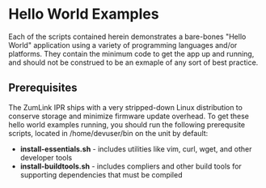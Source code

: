 Hello World Examples
====================

Each of the scripts contained herein demonstrates a bare-bones "Hello World" application using a variety of programming languages and/or platforms. They contain the minimum code to get the app up and running, and should not be construed to be an exmaple of any sort of best practice.

Prerequisites
-------------

The ZumLink IPR ships with a very stripped-down Linux distribution to conserve storage and minimize firmware update overhead. To get these hello world examples running, you should run the following prerequsite scripts, located in /home/devuser/bin on the unit by default:

* **install-essentials.sh** - includes utilities like vim, curl, wget, and other developer tools
* **install-buildtools.sh** - includes compliers and other build tools for supporting dependencies that must be compiled
